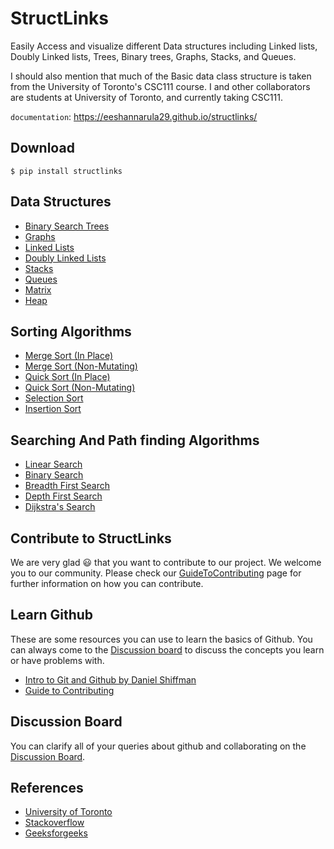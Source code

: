 # StructLinks

Easily Access and visualize different Data structures including Linked lists, Doubly Linked lists, Trees, Binary trees, Graphs, Stacks, and Queues.

I should also mention that much of the Basic data class structure is taken from the
University of Toronto's CSC111 course. I and other collaborators are students at
University of Toronto, and currently taking CSC111.

`documentation`: https://eeshannarula29.github.io/structlinks/

## Download

```shell
$ pip install structlinks
```

## Data Structures

-   [Binary Search Trees](https://github.com/eeshannarula29/structlinks/tree/main/DataStructures/BinarySearchTree)
-   [Graphs](https://github.com/eeshannarula29/structlinks/tree/main/DataStructures/Graph)
-   [Linked Lists](https://github.com/eeshannarula29/structlinks/tree/main/DataStructures/LinkedList)
-   [Doubly Linked Lists](https://github.com/eeshannarula29/structlinks/tree/main/DataStructures/DoublyLinkedList)
-   [Stacks](https://github.com/eeshannarula29/structlinks/tree/main/DataStructures/Stack)
-   [Queues](https://github.com/eeshannarula29/structlinks/tree/main/DataStructures/Queue)
-   [Matrix](https://github.com/eeshannarula29/structlinks/tree/main/DataStructures/Matrix)
-   [Heap](https://github.com/eeshannarula29/structlinks/tree/main/DataStructures/Heap)

## Sorting Algorithms

-   [Merge Sort (In Place)](https://github.com/eeshannarula29/structlinks/tree/main/Algorithms/SortingAlgorithms)
-   [Merge Sort (Non-Mutating)](https://github.com/eeshannarula29/structlinks/tree/main/Algorithms/SortingAlgorithms)
-   [Quick Sort (In Place)](https://github.com/eeshannarula29/structlinks/tree/main/Algorithms/SortingAlgorithms)
-   [Quick Sort (Non-Mutating)](https://github.com/eeshannarula29/structlinks/tree/main/Algorithms/SortingAlgorithms)
-   [Selection Sort](https://github.com/eeshannarula29/structlinks/tree/main/Algorithms/SortingAlgorithms)
-   [Insertion Sort](https://github.com/eeshannarula29/structlinks/tree/main/Algorithms/SortingAlgorithms)

## Searching And Path finding Algorithms

-   [Linear Search](https://github.com/eeshannarula29/structlinks/tree/main/Algorithms/SearchingAlgorithms)
-   [Binary Search](https://github.com/eeshannarula29/structlinks/tree/main/Algorithms/SearchingAlgorithms)
-   [Breadth First Search](https://github.com/eeshannarula29/structlinks/tree/main/Algorithms/SearchingAlgorithms)
-   [Depth First Search](https://github.com/eeshannarula29/structlinks/tree/main/Algorithms/SearchingAlgorithms)
-   [Dijkstra's Search](https://github.com/eeshannarula29/structlinks/tree/main/Algorithms/SearchingAlgorithms)

## Contribute to StructLinks

We are very glad 😃 that you want to contribute to our project. We welcome you to our community. Please
check our [GuideToContributing](https://github.com/eeshannarula29/structlinks/blob/main/CONTRIBUTING.md) page for further information on how you can contribute.

## Learn Github

These are some resources you can use to learn the basics of Github. You can always come to the [Discussion board](https://github.com/eeshannarula29/NetLinks/discussions) to discuss the concepts you learn or have problems with.

-   [Intro to Git and Github by Daniel Shiffman](https://youtube.com/playlist?list=PLRqwX-V7Uu6ZF9C0YMKuns9sLDzK6zoiV)
-   [Guide to Contributing](https://akrabat.com/the-beginners-guide-to-contributing-to-a-github-project/)

## Discussion Board

You can clarify all of your queries about github and collaborating on the [Discussion Board](https://github.com/eeshannarula29/structlinks/discussions).

## References

-   [University of Toronto](https://web.cs.toronto.edu/)
-   [Stackoverflow](https://stackoverflow.com/)
-   [Geeksforgeeks](https://www.geeksforgeeks.org/)
